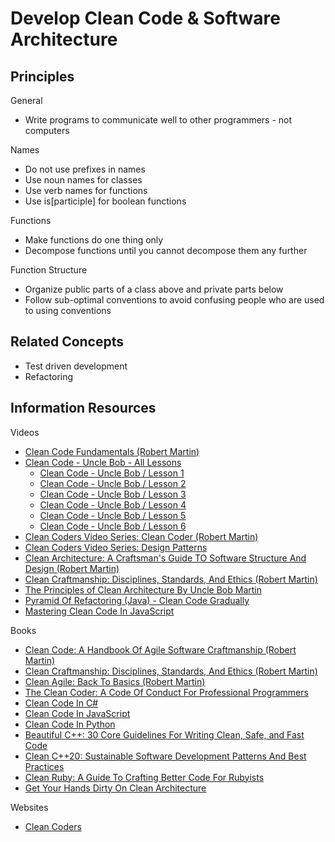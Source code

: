 # Develop Clean Code & Software Architecture


## Principles

General

* Write programs to communicate well to other programmers - not computers

Names

* Do not use prefixes in names
* Use noun names for classes
* Use verb names for functions
* Use is[participle] for boolean functions

Functions
* Make functions do one thing only
* Decompose functions until you cannot decompose them any further

Function Structure
* Organize public parts of a class above and private parts below
* Follow sub-optimal conventions to avoid confusing people who are used to using conventions


## Related Concepts

* Test driven development
* Refactoring

## Information Resources

Videos

* [Clean Code Fundamentals (Robert Martin)](https://learning.oreilly.com/videos/clean-code-fundamentals/9780134661742)
* [Clean Code - Uncle Bob - All Lessons](https://www.youtube.com/playlist?list=PLmmYSbUCWJ4x1GO839azG_BBw8rkh-zOj)
  * [Clean Code - Uncle Bob / Lesson 1](https://www.youtube.com/watch?v=7EmboKQH8lM)
  * [Clean Code - Uncle Bob / Lesson 2](https://www.youtube.com/watch?v=2a_ytyt9sf8)
  * [Clean Code - Uncle Bob / Lesson 3](https://www.youtube.com/watch?v=Qjywrq2gM8o)
  * [Clean Code - Uncle Bob / Lesson 4](https://www.youtube.com/watch?v=58jGpV2Cg50)
  * [Clean Code - Uncle Bob / Lesson 5](https://www.youtube.com/watch?v=sn0aFEMVTpA)
  * [Clean Code - Uncle Bob / Lesson 6](https://www.youtube.com/watch?v=l-gF0vDhJVI)
* [Clean Coders Video Series: Clean Coder (Robert Martin)](https://learning.oreilly.com/videos/clean-coder-clean/9780134843803/)
* [Clean Coders Video Series: Design Patterns](https://learning.oreilly.com/videos/design-patterns-clean/9780135485965/)
* [Clean Architecture: A Craftsman's Guide TO Software Structure And Design (Robert Martin)](https://learning.oreilly.com/library/view/clean-architecture-a/9780134494272/)
* [Clean Craftmanship: Disciplines, Standards, And Ethics (Robert Martin)](https://learning.oreilly.com/videos/clean-craftsmanship-disciplines/9780137676385/)
* [The Principles of Clean Architecture By Uncle Bob Martin](https://www.youtube.com/watch?v=o_TH-Y78tt4)
* [Pyramid Of Refactoring (Java) - Clean Code Gradually](https://learning.oreilly.com/videos/pyramid-of-refactoring/9781800563414/)
* [Mastering Clean Code In JavaScript](https://learning.oreilly.com/videos/mastering-clean-code/9781788999588/)

Books

* [Clean Code: A Handbook Of Agile Software Craftmanship (Robert Martin)](https://learning.oreilly.com/library/view/clean-code-a/9780136083238/)
* [Clean Craftmanship: Disciplines, Standards, And Ethics (Robert Martin)](https://learning.oreilly.com/library/view/clean-craftsmanship-disciplines/9780136915805/)
* [Clean Agile: Back To Basics (Robert Martin)](https://learning.oreilly.com/library/view/clean-agile-back/9780135782002/)
* [The Clean Coder: A Code Of Conduct For Professional Programmers](https://learning.oreilly.com/library/view/clean-coder-the/9780132542913/)
* [Clean Code In C#](https://learning.oreilly.com/library/view/clean-code-in/9781838982973/)
* [Clean Code In JavaScript](https://learning.oreilly.com/library/view/clean-code-in/9781789957648/)
* [Clean Code In Python](https://learning.oreilly.com/library/view/clean-code-in/9781788835831/)
* [Beautiful C++: 30 Core Guidelines For Writing Clean, Safe, and Fast Code](https://learning.oreilly.com/library/view/beautiful-c-30/9780137647767/)
* [Clean C++20: Sustainable Software Development Patterns And Best Practices](https://learning.oreilly.com/library/view/clean-c-20-sustainable/9781484259498/)
* [Clean Ruby: A Guide To Crafting Better Code For Rubyists](https://learning.oreilly.com/library/view/clean-ruby-a/9781484255469/)
* [Get Your Hands Dirty On Clean Architecture](https://learning.oreilly.com/library/view/get-your-hands/9781839211966/)



Websites

* [Clean Coders](https://cleancoders.com/)